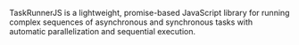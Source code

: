 TaskRunnerJS is a lightweight, promise-based JavaScript library for running complex sequences of asynchronous and synchronous tasks with automatic parallelization and sequential execution.
